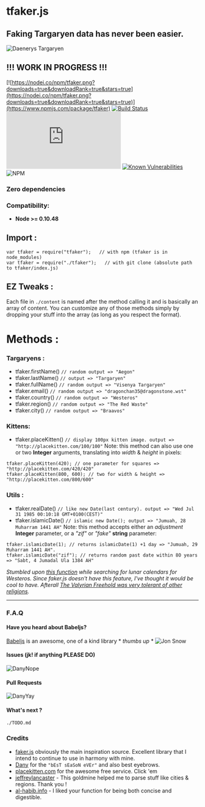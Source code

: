 # tfaker.js
## Faking Targaryen data has never been easier. 
![Daenerys Targaryen](https://i.ibb.co/FJcDwz2/Ciwa-MU5-Ws-AAFgdc.jpg)
## !!! WORK IN PROGRESS !!!
[![https://nodei.co/npm/tfaker.png?downloads=true&downloadRank=true&stars=true](https://nodei.co/npm/tfaker.png?downloads=true&downloadRank=true&stars=true)](https://www.npmjs.com/package/tfaker)
[![Build Status](https://travis-ci.org/TheRealBarenziah/tfaker.js.svg?branch=master)](https://travis-ci.org/TheRealBarenziah/tfaker.js)
![GitHub repo size](https://img.shields.io/github/repo-size/TheRealBarenziah/tfaker.js)
[![Known Vulnerabilities](https://snyk.io/test/github/TheRealBarenziah/tfaker.js/badge.svg?targetFile=package.json)](https://snyk.io/test/github/TheRealBarenziah/tfaker.js?targetFile=package.json)
![NPM](https://img.shields.io/npm/l/tfaker)

### Zero dependencies
### Compatibility:
- **Node >= 0.10.48**

## Import : 
```
var tfaker = require("tfaker");   // with npm (tfaker is in node_modules)   
var tfaker = require("./tfaker");   // with git clone (absolute path to tfaker/index.js)
```
## EZ Tweaks :
Each file in `./content` is named after the method calling it and is basically an array of content. You can customize any of those methods simply by dropping your stuff into the array (as long as you respect the format).

# Methods :
### Targaryens :  
- tfaker.firstName() `// random output => "Aegon"`
- tfaker.lastName() `// output => "Targaryen"`
- tfaker.fullName() `// random output => "Visenya Targaryen"`
- tfaker.email() `// random output => "dragonchan35@dragonstone.wst"`
- tfaker.country() `// random output => "Westeros"`
- tfaker.region() `// random output => "The Red Waste"`
- tfaker.city() `// random output => "Braavos"`
### Kittens: 
- tfaker.placeKitten() `// display 100px kitten image. output => "http://placekitten.com/100/100"`
Note: this method can also use one or two **Integer** arguments, translating into *width* & *height* in pixels:
```
tfaker.placeKitten(420); // one parameter for squares => "http://placekitten.com/420/420"
tfaker.placeKitten(800, 600); // two for width & height => "http://placekitten.com/800/600"
```
### Utils :
- tfaker.realDate() `// like new Date(last century). output => "Wed Jul 31 1985 00:10:18 GMT+0100(CEST)"`
- tfaker.islamicDate() `// islamic new Date(); output => "Jumuah, 28 Muharram 1441 AH"`
Note: this method accepts either an *adjustment* **Integer** parameter, or a *"zif"* or *"fake"* **string** parameter:
```
tfaker.islamicDate(1); // returns islamicDate(1) +1 day => "Jumuah, 29 Muharram 1441 AH".
tfaker.islamicDate("zif"); // returns random past date within 8O years => "Sabt, 4 Jumadal Ula 1384 AH"
```
*Stumbled upon [this function][6] while searching for lunar calendars for Westeros. Since faker.js doesn't have this feature, I've thought it would be cool to have. Afterall [The Valyrian Freehold was very tolerant of other religions][7].*
___
### F.A.Q

#### Have you heard about Babeljs?
[Babeljs][5] is an awesome, one of a kind library * *thumbs up* *
![Jon Snow](https://i.ibb.co/LSGFXR2/dunwanit.png)
#### Issues (jk! if anything PLEASE DO)
![DanyNope](https://i.ibb.co/4Y2wP6Y/danuBad.jpg)
#### Pull Requests
![DanyYay](https://i.ibb.co/R9dYJDr/danyGood.jpg)
#### What's next ?
`./TODO.md`

### Credits
- [faker.js][1] obviously the main inspiration source. Excellent library that I intend to continue to use in harmony with mine.
- [Dany][2] for the `"bEsT sEaSoN eVEr"` and also best eyebrows.
- [placekitten.com][3] for the awesome free service. Click 'em
- [jeffreylancaster][4] - This goldmine helped me to parse stuff like cities & regions. Thank you !
- [al-habib.info][6] -  I liked your function for being both concise and digestible.

[1]: https://github.com/marak/Faker.js/
[2]: https://www.instagram.com/emilia_clarke/
[3]: http://placekitten.com/
[4]: https://github.com/jeffreylancaster/game-of-thrones
[5]: https://github.com/babel/babel
[6]: https://www.al-habib.info/islamic-calendar/hijricalendartext.htm
[7]: https://gameofthrones.fandom.com/wiki/Valyrian_religion#In_the_books